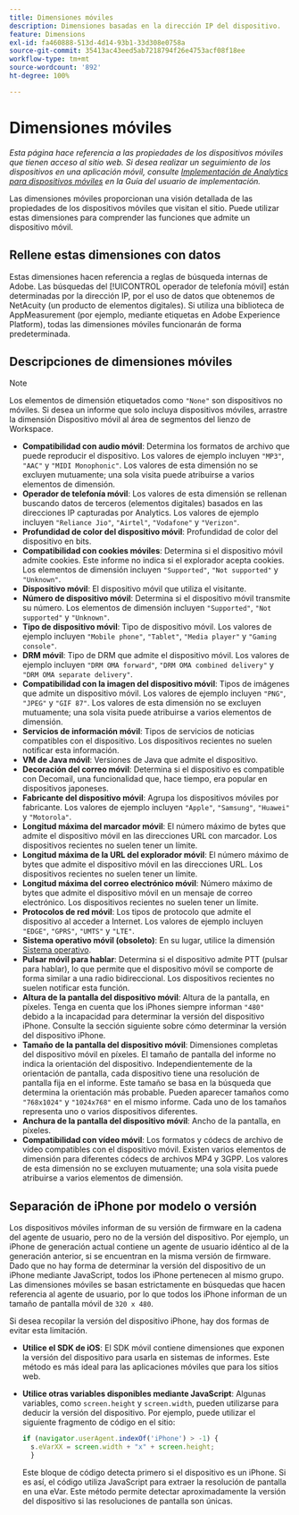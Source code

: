 ```yaml
---
title: Dimensiones móviles
description: Dimensiones basadas en la dirección IP del dispositivo.
feature: Dimensions
exl-id: fa460888-513d-4d14-93b1-33d308e0758a
source-git-commit: 35413ac43eed5ab7218794f26e4753acf08f18ee
workflow-type: tm+mt
source-wordcount: '892'
ht-degree: 100%

---
```


# Dimensiones móviles

*Esta página hace referencia a las propiedades de los dispositivos móviles que tienen acceso al sitio web. Si desea realizar un seguimiento de los dispositivos en una aplicación móvil, consulte [Implementación de Analytics para dispositivos móviles](/help/implement/mobile-device-sdk.md) en la Guía del usuario de implementación.*

Las dimensiones móviles proporcionan una visión detallada de las propiedades de los dispositivos móviles que visitan el sitio. Puede utilizar estas dimensiones para comprender las funciones que admite un dispositivo móvil.

## Rellene estas dimensiones con datos

Estas dimensiones hacen referencia a reglas de búsqueda internas de Adobe. Las búsquedas del [!UICONTROL operador de telefonía móvil] están determinadas por la dirección IP, por el uso de datos que obtenemos de NetAcuity (un producto de elementos digitales).
Si utiliza una biblioteca de AppMeasurement (por ejemplo, mediante etiquetas en Adobe Experience Platform), todas las dimensiones móviles funcionarán de forma predeterminada.

## Descripciones de dimensiones móviles

>[!NOTE]
>
>Los elementos de dimensión etiquetados como `"None"` son dispositivos no móviles. Si desea un informe que solo incluya dispositivos móviles, arrastre la dimensión Dispositivo móvil al área de segmentos del lienzo de Workspace.

* **Compatibilidad con audio móvil**: Determina los formatos de archivo que puede reproducir el dispositivo. Los valores de ejemplo incluyen `"MP3"`, `"AAC"` y `"MIDI Monophonic"`. Los valores de esta dimensión no se excluyen mutuamente; una sola visita puede atribuirse a varios elementos de dimensión.
* **Operador de telefonía móvil**: Los valores de esta dimensión se rellenan buscando datos de terceros (elementos digitales) basados en las direcciones IP capturadas por Analytics. Los valores de ejemplo incluyen `"Reliance Jio"`, `"Airtel"`, `"Vodafone"` y `"Verizon"`.
* **Profundidad de color del dispositivo móvil**: Profundidad de color del dispositivo en bits.
* **Compatibilidad con cookies móviles**: Determina si el dispositivo móvil admite cookies. Este informe no indica si el explorador acepta cookies. Los elementos de dimensión incluyen `"Supported"`, `"Not supported"` y `"Unknown"`.
* **Dispositivo móvil**: El dispositivo móvil que utiliza el visitante.
* **Número de dispositivo móvil**: Determina si el dispositivo móvil transmite su número. Los elementos de dimensión incluyen `"Supported"`, `"Not supported"` y `"Unknown"`.
* **Tipo de dispositivo móvil**: Tipo de dispositivo móvil. Los valores de ejemplo incluyen `"Mobile phone"`, `"Tablet"`, `"Media player"` y `"Gaming console"`.
* **DRM móvil**: Tipo de DRM que admite el dispositivo móvil. Los valores de ejemplo incluyen `"DRM OMA forward"`, `"DRM OMA combined delivery"` y `"DRM OMA separate delivery"`.
* **Compatibilidad con la imagen del dispositivo móvil**: Tipos de imágenes que admite un dispositivo móvil. Los valores de ejemplo incluyen `"PNG"`, `"JPEG"` y `"GIF 87"`. Los valores de esta dimensión no se excluyen mutuamente; una sola visita puede atribuirse a varios elementos de dimensión.
* **Servicios de información móvil**: Tipos de servicios de noticias compatibles con el dispositivo. Los dispositivos recientes no suelen notificar esta información.
* **VM de Java móvil**: Versiones de Java que admite el dispositivo.
* **Decoración del correo móvil**: Determina si el dispositivo es compatible con Decomail, una funcionalidad que, hace tiempo, era popular en dispositivos japoneses.
* **Fabricante del dispositivo móvil**: Agrupa los dispositivos móviles por fabricante. Los valores de ejemplo incluyen `"Apple"`, `"Samsung"`, `"Huawei"` y `"Motorola"`.
* **Longitud máxima del marcador móvil**: El número máximo de bytes que admite el dispositivo móvil en las direcciones URL con marcador. Los dispositivos recientes no suelen tener un límite.
* **Longitud máxima de la URL del explorador móvil**: El número máximo de bytes que admite el dispositivo móvil en las direcciones URL. Los dispositivos recientes no suelen tener un límite.
* **Longitud máxima del correo electrónico móvil**: Número máximo de bytes que admite el dispositivo móvil en un mensaje de correo electrónico. Los dispositivos recientes no suelen tener un límite.
* **Protocolos de red móvil**: Los tipos de protocolo que admite el dispositivo al acceder a Internet. Los valores de ejemplo incluyen `"EDGE"`, `"GPRS"`, `"UMTS"` y `"LTE"`.
* **Sistema operativo móvil (obsoleto)**: En su lugar, utilice la dimensión [Sistema operativo](operating-systems.md).
* **Pulsar móvil para hablar**: Determina si el dispositivo admite PTT (pulsar para hablar), lo que permite que el dispositivo móvil se comporte de forma similar a una radio bidireccional. Los dispositivos recientes no suelen notificar esta función.
* **Altura de la pantalla del dispositivo móvil**: Altura de la pantalla, en píxeles. Tenga en cuenta que los iPhones siempre informan `"480"` debido a la incapacidad para determinar la versión del dispositivo iPhone. Consulte la sección siguiente sobre cómo determinar la versión del dispositivo iPhone.
* **Tamaño de la pantalla del dispositivo móvil**: Dimensiones completas del dispositivo móvil en píxeles. El tamaño de pantalla del informe no indica la orientación del dispositivo. Independientemente de la orientación de pantalla, cada dispositivo tiene una resolución de pantalla fija en el informe. Este tamaño se basa en la búsqueda que determina la orientación más probable. Pueden aparecer tamaños como `"768x1024"` y `"1024x768"` en el mismo informe. Cada uno de los tamaños representa uno o varios dispositivos diferentes.
* **Anchura de la pantalla del dispositivo móvil**: Ancho de la pantalla, en píxeles.
* **Compatibilidad con vídeo móvil**: Los formatos y códecs de archivo de vídeo compatibles con el dispositivo móvil. Existen varios elementos de dimensión para diferentes códecs de archivos MP4 y 3GPP. Los valores de esta dimensión no se excluyen mutuamente; una sola visita puede atribuirse a varios elementos de dimensión.

## Separación de iPhone por modelo o versión

Los dispositivos móviles informan de su versión de firmware en la cadena del agente de usuario, pero no de la versión del dispositivo. Por ejemplo, un iPhone de generación actual contiene un agente de usuario idéntico al de la generación anterior, si se encuentran en la misma versión de firmware. Dado que no hay forma de determinar la versión del dispositivo de un iPhone mediante JavaScript, todos los iPhone pertenecen al mismo grupo. Las dimensiones móviles se basan estrictamente en búsquedas que hacen referencia al agente de usuario, por lo que todos los iPhone informan de un tamaño de pantalla móvil de `320 x 480`.

Si desea recopilar la versión del dispositivo iPhone, hay dos formas de evitar esta limitación.

* **Utilice el SDK de iOS**: El SDK móvil contiene dimensiones que exponen la versión del dispositivo para usarla en sistemas de informes. Este método es más ideal para las aplicaciones móviles que para los sitios web.
* **Utilice otras variables disponibles mediante JavaScript**: Algunas variables, como `screen.height` y `screen.width`, pueden utilizarse para deducir la versión del dispositivo. Por ejemplo, puede utilizar el siguiente fragmento de código en el sitio:

   ```js
   if (navigator.userAgent.indexOf('iPhone') > -1) {
     s.eVarXX = screen.width + "x" + screen.height;
     }
   ```

   Este bloque de código detecta primero si el dispositivo es un iPhone. Si es así, el código utiliza JavaScript para extraer la resolución de pantalla en una eVar. Este método permite detectar aproximadamente la versión del dispositivo si las resoluciones de pantalla son únicas.
